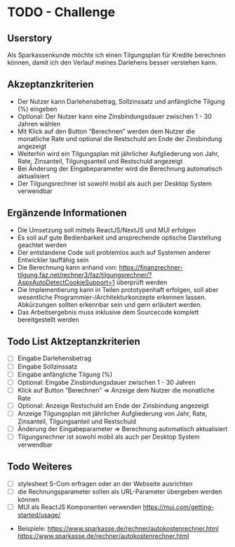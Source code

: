 # TODO - Challenge

## Userstory

Als Sparkassenkunde möchte ich einen Tilgungsplan für Kredite berechnen können, damit ich den Verlauf meines Darlehens besser verstehen kann.

## Akzeptanzkriterien

- Der Nutzer kann Darlehensbetrag, Sollzinssatz und anfängliche Tilgung (%) eingeben
- Optional: Der Nutzer kann eine Zinsbindungsdauer zwischen 1 - 30 Jahren wählen
- Mit Klick auf den Button “Berechnen” werden dem Nutzer die monatliche Rate und optional die Restschuld am Ende der Zinsbindung angezeigt
- Weiterhin wird ein Tilgungsplan mit jährlicher Aufgliederung von Jahr, Rate, Zinsanteil, Tilgungsanteil und Restschuld angezeigt
- Bei Änderung der Eingabeparameter wird die Berechnung automatisch aktualisiert
- Der Tilgungsrechner ist sowohl mobil als auch per Desktop System verwendbar

## Ergänzende Informationen

- Die Umsetzung soll mittels ReactJS/NextJS und MUI erfolgen
- Es soll auf gute Bedienbarkeit und ansprechende optische Darstellung geachtet werden
- Der entstandene Code soll problemlos auch auf Systemen anderer Entwickler lauffähig sein
- Die Berechnung kann anhand von: <https://finanzrechner-tilgung.faz.net/rechner3/faz/tilgungsrechner/?AspxAutoDetectCookieSupport=1> überprüft werden
- Die Implementierung kann in Teilen prototypenhaft erfolgen, soll aber wesentliche Programmier-/Architekturkonzepte erkennen lassen. Abkürzungen sollten erkennbar sein und gern erläutert werden.
- Das Arbeitsergebnis muss inklusive dem Sourcecode komplett bereitgestellt werden

## Todo List Aktzeptanzkriterien

- [ ] Eingabe Darlehensbetrag
- [ ] Eingabe Sollzinssatz
- [ ] Eingabe anfängliche Tilgung (%)
- [ ] Optional: Eingabe Zinsbindungsdauer zwischen 1 - 30 Jahren
- [ ] Klick auf Button “Berechnen” => Anzeige dem Nutzer die monatliche Rate
- [ ] Optional: Anzeige Restschuld am Ende der Zinsbindung angezeigt
- [ ] Anzeige Tilgungsplan mit jährlicher Aufgliederung von Jahr, Rate, Zinsanteil, Tilgungsanteil und Restschuld
- [ ] Änderung der Eingabeparameter => Berechnung automatisch aktualisiert
- [ ] Tilgungsrechner ist sowohl mobil als auch per Desktop System verwendbar

## Todo Weiteres

- [ ] stylesheet S-Com erfragen oder an der Webseite ausrichten
- [ ] die Rechnungsparameter sollen als URL-Parameter übergeben werden können
- [ ] MUI als ReactJS Komponenten verwenden <https://mui.com/getting-started/usage/>

- Beispiele:
  <https://www.sparkasse.de/rechner/autokostenrechner.html>
  <https://www.sparkasse.de/rechner/autokostenrechner.html>
